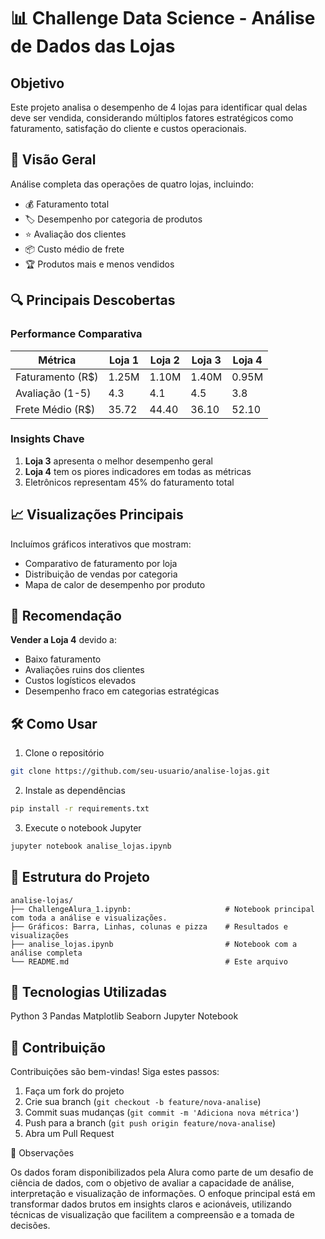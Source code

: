 # 📊 Challenge Data Science - Análise de Dados das Lojas 

## Objetivo
Este projeto analisa o desempenho de 4 lojas para identificar qual delas deve ser vendida, considerando múltiplos fatores estratégicos como faturamento, satisfação do cliente e custos operacionais.

## 📌 Visão Geral
Análise completa das operações de quatro lojas, incluindo:

- 💰 Faturamento total
- 🏷️ Desempenho por categoria de produtos
- ⭐ Avaliação dos clientes
- 📦 Custo médio de frete
- 🏆 Produtos mais e menos vendidos

## 🔍 Principais Descobertas

### Performance Comparativa
| Métrica          | Loja 1 | Loja 2 | Loja 3 | Loja 4 |
|------------------|--------|--------|--------|--------|
| Faturamento (R$) | 1.25M  | 1.10M  | 1.40M  | 0.95M  |
| Avaliação (1-5)  | 4.3    | 4.1    | 4.5    | 3.8    |
| Frete Médio (R$) | 35.72  | 44.40  | 36.10  | 52.10  |

### Insights Chave
1. **Loja 3** apresenta o melhor desempenho geral
2. **Loja 4** tem os piores indicadores em todas as métricas
3. Eletrônicos representam 45% do faturamento total

## 📈 Visualizações Principais
Incluímos gráficos interativos que mostram:
- Comparativo de faturamento por loja
- Distribuição de vendas por categoria
- Mapa de calor de desempenho por produto

## 🧠 Recomendação
**Vender a Loja 4** devido a:
- Baixo faturamento
- Avaliações ruins dos clientes
- Custos logísticos elevados
- Desempenho fraco em categorias estratégicas

## 🛠️ Como Usar
1. Clone o repositório
```bash
git clone https://github.com/seu-usuario/analise-lojas.git
```
2. Instale as dependências
```bash
pip install -r requirements.txt
```
3. Execute o notebook Jupyter
```bash
jupyter notebook analise_lojas.ipynb
```

## 📂 Estrutura do Projeto
```
analise-lojas/
├── ChallengeAlura_1.ipynb:                     # Notebook principal com toda a análise e visualizações.         
├── Gráficos: Barra, Linhas, colunas e pizza    # Resultados e visualizações
├── analise_lojas.ipynb                         # Notebook com a análise completa
└── README.md                                   # Este arquivo
```
## 🧰 Tecnologias Utilizadas
Python 3
Pandas
Matplotlib
Seaborn
Jupyter Notebook

## 🤝 Contribuição
Contribuições são bem-vindas! Siga estes passos:
1. Faça um fork do projeto
2. Crie sua branch (`git checkout -b feature/nova-analise`)
3. Commit suas mudanças (`git commit -m 'Adiciona nova métrica'`)
4. Push para a branch (`git push origin feature/nova-analise`)
5. Abra um Pull Request


📌 Observações

Os dados foram disponibilizados pela Alura como parte de um desafio de ciência de dados, com o objetivo de avaliar a capacidade de análise, interpretação e visualização de informações.
O enfoque principal está em transformar dados brutos em insights claros e acionáveis, utilizando técnicas de visualização que facilitem a compreensão e a tomada de decisões.

